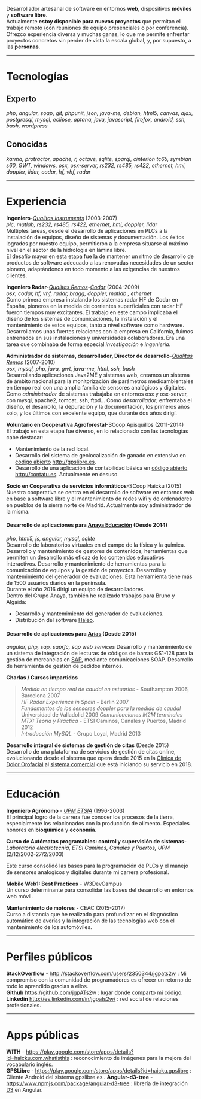 Desarrollador artesanal de software en entornos **web**, dispositivos **móviles** y **software libre**.  
Actualmente **estoy disponible para nuevos proyectos** que permitan el trabajo remoto (con reuniones de equipo presenciales
o por conferencia). Ofrezco experiencia diversa y muchas ganas, lo que me permite enfrentar proyectos concretos sin perder
de vista la escala global, y, por supuesto, a las **personas**.
***
Tecnologías
===========

Experto  
-------  
*php, angular, soap, git, phpunit,  json, java-me, debian, html5, canvas, ajax, postgresql,  mysql, eclipse, aptana, java, javascript, firefox, android, ssh, bash, wordpress*  

Conocidas
---------
*karma, protractor, apache, r, octave, sqlite, sparql, cinterion tc65, symbian s60, GWT, windows,
osx, osx-server, rs232, rs485, rs422, ethernet, hmi, doppler, lidar, codar, hf, vhf, radar*

***
Experiencia
===========
**Ingeniero**-*[Qualitas Instruments](http://www.qualitasinstruments.com)* (2003-2007)  
*plc, matlab, rs232, rs485, rs422, ethernet, hmi, doppler, lidar*  
Múltiples tareas, desde el desarrollo de aplicaciones en PLCs a la instalación de equipos, diseño de sistemas
y documentación. Los éxitos logrados por nuestro equipo, permitieron a la empresa situarse al máximo nivel en el sector
de la hidrología en lámina libre.  
El desafío mayor en esta etapa fue la de mantener un ritmo de desarrollo de productos de software adecuado a las renovadas
 necesidades de un sector pionero, adaptándonos en todo momento a las exigencias de nuestros clientes.

**Ingeniero Radar**-*[Qualitas Remos](http://www.qualitasremos.com)-[Codar](http://codaros.com/)* (2004-2009)  
*osx, codar, hf, vhf, radar, bragg, doppler, matlab , ethernet*  
Como primera empresa instalando los sistemas radar HF de Codar en España, pioneros en la medida de corrientes superficiales
con radar HF fueron tiempos muy excitantes. El trabajo en este campo implicaba el diseño de los sistemas
de comunicaciones, la instalación y el mantenimiento de estos equipos, tanto a nivel software como hardware. Desarrollamos unas
fuertes relaciones con la empresa en California,  fuimos entrenados en sus instalaciones y universidades colaboradoras. Era una
tarea que combinaba de forma especial *investigación* e *ingeniería*.

**Administrador de sistemas, desarrollador, Director de desarrollo**-*[Qualitas Remos](http://www.qualitasremos.com)* (2007-2010)  
*osx, mysql, php, java, gwt, java-me, html, ssh, bash*  
Desarrollando aplicaciones Java2ME y sistemas web, creamos un sistema de ámbito nacional para la monitorización de parámetros medioambientales
en tiempo real con una amplia familia de sensores analógicos y digitales.  
Como *administrador* de sistemas trabajaba en entornos osx y osx-server, con mysql, apache2, tomcat, ssh, ftpd...
Como *desarrollador*, enfrentaba el diseño, el desarrollo, la depuración y la documentación, los primeros años solo, y los últimos
con excelente equipo, que durante dos años dirigí.  

**Voluntario en Cooperativa Agroforestal**-SCoop Apisquillos (2011-2014)  
El trabajo en esta etapa fue diverso, en lo relacionado con las tecnologías cabe destacar:  
+  Mantenimiento de la red local.  
+ Desarrollo del sistema de geolocalización de ganado en extensivo en [código abierto](https://github.com/jgpATs2w/gpslibre-server) <http://gpslibre.es>.  
+ Desarrollo de una aplicación de contabilidad básica en [código abierto](https://github.com/jgpATs2w/contatu) <http://contatu.es>. Actualmente en desuso.  

**Socio en Cooperativa de servicios informáticos**-SCoop Haicku (2015)  
Nuestra cooperativa se centra en el desarrollo de software en entornos web en base a software libre y el mantenimiento de redes wifi y de ordenadores en pueblos de la sierra norte de Madrid.
Actualmente soy administrador de la misma.


#### Desarrollo de aplicaciones para [Anaya Educación](http://www.anayaeducacion.es) (Desde 2014)  

*php, html5, js, angular, mysql, sqlite*  
Desarrollo de laboratorios virtuales en el campo de la física y la química.
Desarrollo y mantenimiento de gestores de contenidos, herramientas que permiten un desarrollo más eficaz de los contenidos educativos interactivos.
Desarrollo y mantenimiento de herramientas para la comunicación de equipos y la gestión de proyectos.
Desarrollo y mantemimiento del generador de evaluaciones. Esta herramienta tiene más de 1500 usuarios diarios en la península.  
Durante el año 2016 dirigí un equipo de desarrolladores.  
Dentro del Grupo Anaya, también he realizado trabajos para Bruno y Algaida:  
- Desarrollo y mantemimiento del generador de evaluaciones.  
- Distribución del software [Haleo](https://haleo.editorialbruno.es/).  

#### Desarrollo de aplicaciones para [Arias](http://arias.es/)   (Desde 2015)

*angular, php, sap, saprfc, sap web services*
Desarrollo y mantenimiento de un sistema de integración de lecturas de códigos de barras GS1-128 para la gestión de mercancias en [SAP](https://es.wikipedia.org/wiki/SAP_Business_Suite), mediante comunicaciones SOAP.
Desarrollo de herramienta de gestión de pedidos internos.

**Charlas / Cursos impartidos**  
>*Medida en tiempo real de caudal en estuarios* - Southampton 2006, Barcelona 2007  
>*HF Radar Experience in Spain* - Berlin 2007  
>*Fundamentos de los sensores doppler para la medida de caudal*  Universidad de Valladolid 2009
>*Comunicaciones M2M terminales MTX: Teoría y Práctica* - ETSI Caminos, Canales y Puertos, Madrid 2012  
>*Introducción MySQL* - Grupo Loyal, Madrid 2013

**Desarrollo integral de sistemas de gestión de citas** (Desde 2015)  
Desarrollo de una plataforma de servicios de gestión de citas online, evolucionando desde el sistema que opera desde 2015 en la [Clínica de Dolor Orofacial](https://clinicadolororofacial.es/citas/?room=1) al [sistema comercial](https://citame.click/) que está iniciando su servicio en 2018.

***

Educación
=========
**Ingeniero Agrónomo** - *[UPM ETSIA](http://www.etsia.upm.es/portal/site/ETSIAgronomos)* (1996-2003)  
El principal logro de la carrera fue conocer los procesos de la tierra, especialmente los relacionados con la producción
de alimento. Especiales honores en **bioquímica** y **economía**.    

**Curso de Autómatas programables: control y supervisión de sistemas**-*Laboratorio electrotecnia, ETSI Caminos, Canales y Puertos, UPM* (2/12/2002-27/2/2003)  

Este curso consolidó las bases para la programación de PLCs y el manejo de sensores analógicos y digitales durante mi carrera profesional.  

**Mobile Web1: Best Practices** - W3DevCampus  
Un curso determinante para consolidar las bases del desarrollo en entornos web móvil.

**Mantenimiento de motores** - CEAC (2015-2017)  
Curso a distancia que he realizado para profundizar en el diagnóstico automático de averías y la integración de las tecnologías web con el mantenimiento de los automóviles.


***
Perfiles públicos
=================
**StackOverflow** - <http://stackoverflow.com/users/2350344/jgpats2w> : Mi compromiso con la comunidad de programadores es ofrecer un retorno de todo lo aprendido gracias a ellos.  
**Github** <https://github.com/jgpATs2w> : lugar donde comparto mi código.  
**Linkedin** <http://es.linkedin.com/in/jgpats2w/> : red social de relaciones profesionales.

***
Apps públicas
=============
**WITH**  - <https://play.google.com/store/apps/details?id=haicku.com.whatisthis> : reconocimiento de imágenes para la mejora del vocabulario inglés.  
**GPSLibre** - <https://play.google.com/store/apps/details?id=haicku.gpslibre> : Cliente Android del sistema gpslibre.es . 
**Angular-d3-tree** - <https://www.npmjs.com/package/angular-d3-tree> : librería de integración [D3](https://d3js.org/) en Angular.  

